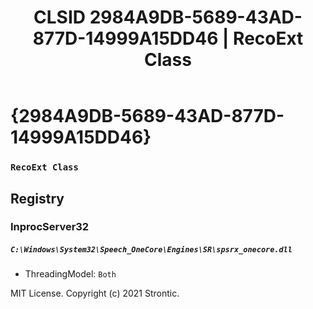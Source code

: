﻿---
title: "CLSID 2984A9DB-5689-43AD-877D-14999A15DD46 | RecoExt Class"
excerpt: What is COM-Object CLSID 2984A9DB-5689-43AD-877D-14999A15DD46?
---

# {2984A9DB-5689-43AD-877D-14999A15DD46}

### `RecoExt Class`

## Registry


### InprocServer32

##### `C:\Windows\System32\Speech_OneCore\Engines\SR\spsrx_onecore.dll`
* ThreadingModel: `Both`

MIT License. Copyright (c) 2021 Strontic.


